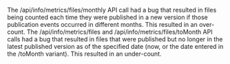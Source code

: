 The /api/info/metrics/files/monthly API call had a bug that resulted in files being counted each time they were published in a new version if those publication events occurred in different months. This resulted in an over-count.
The /api/info/metrics/files and /api/info/metrics/files/toMonth API calls had a bug that resulted in files that were published but no longer in the latest published version as of the specified date (now, or the date entered in the /toMonth variant). This resulted in an under-count.
